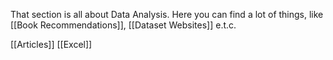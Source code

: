 That section is all about Data Analysis. Here you can find a lot of things, like [[Book Recommendations]], [[Dataset Websites]] e.t.c.

[[Articles]]
[[Excel]]
